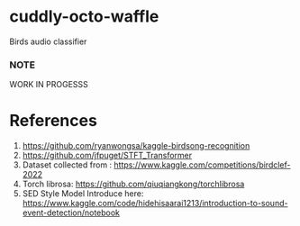 # cuddly-octo-waffle
Birds audio classifier

### NOTE
 WORK IN PROGESSS

# References
1. https://github.com/ryanwongsa/kaggle-birdsong-recognition
2. https://github.com/jfpuget/STFT_Transformer
3. Dataset collected from : https://www.kaggle.com/competitions/birdclef-2022
4. Torch librosa: https://github.com/qiuqiangkong/torchlibrosa
5. SED Style Model Introduce here: https://www.kaggle.com/code/hidehisaarai1213/introduction-to-sound-event-detection/notebook